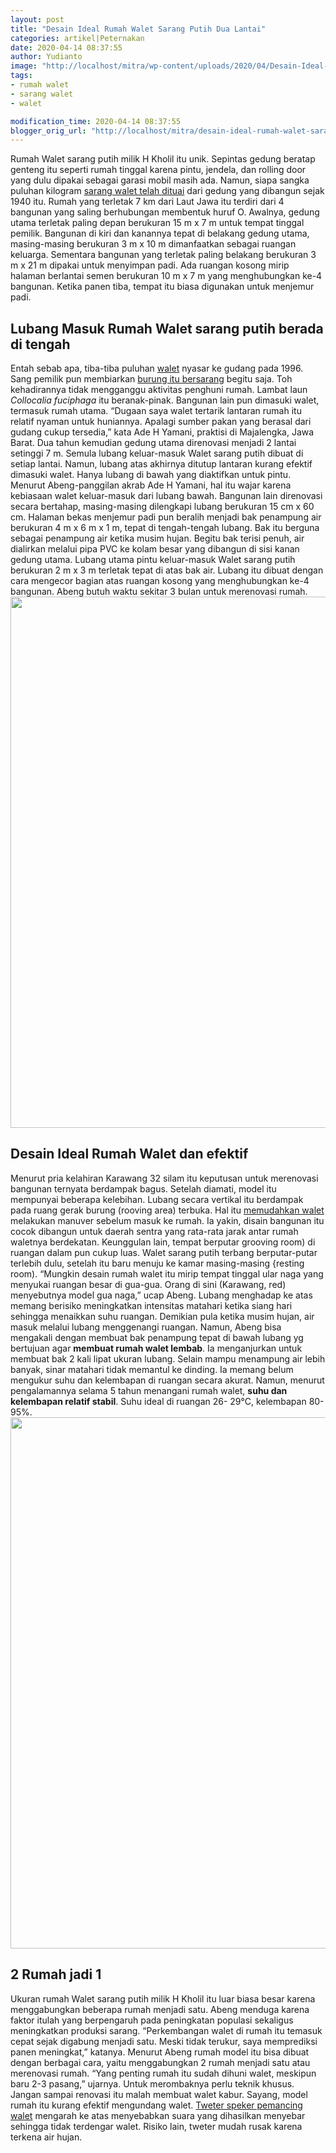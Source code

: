 ```yaml
---
layout: post
title: "Desain Ideal Rumah Walet Sarang Putih Dua Lantai"
categories: artikel|Peternakan
date: 2020-04-14 08:37:55
author: Yudianto
image: "http://localhost/mitra/wp-content/uploads/2020/04/Desain-Ideal-Rumah-Walet.jpg"
tags:
- rumah walet
- sarang walet
- walet

modification_time: 2020-04-14 08:37:55
blogger_orig_url: "http://localhost/mitra/desain-ideal-rumah-walet-sarang-putih.html"
---
```


Rumah Walet sarang putih milik H Kholil itu unik. Sepintas gedung beratap genteng itu seperti rumah tinggal karena pintu, jendela, dan rolling door yang dulu dipakai sebagai garasi mobil masih ada. Namun, siapa sangka puluhan kilogram <a href="http://127.0.0.1/mitra/budidaya-sarang-walet-bisa-diternakan.html">sarang walet telah dituai</a> dari gedung yang dibangun sejak 1940 itu.
Rumah yang terletak 7 km dari Laut Jawa itu terdiri dari 4 bangunan yang saling berhubungan membentuk huruf O. Awalnya, gedung utama terletak paling depan berukuran 15 m x 7 m untuk tempat tinggal pemilik. Bangunan di kiri dan kanannya tepat di belakang gedung utama, masing-masing berukuran 3 m x 10 m dimanfaatkan sebagai ruangan keluarga.
Sementara bangunan yang terletak paling belakang berukuran 3 m x 21 m dipakai untuk menyimpan padi. Ada ruangan kosong mirip halaman berlantai semen berukuran 10 m x 7 m yang menghubungkan ke-4 bangunan. Ketika panen tiba, tempat itu biasa digunakan untuk menjemur padi.
<h2>Lubang Masuk Rumah Walet sarang putih berada di tengah</h2>
Entah sebab apa, tiba-tiba puluhan <a href="http://127.0.0.1/mitra/topik/walet">walet</a> nyasar ke gudang pada 1996. Sang pemilik pun membiarkan <a href="http://127.0.0.1/mitra/kain-sekat-ruang-inap-rumah-walet.html">burung itu bersarang</a> begitu saja. Toh kehadirannya tidak mengganggu aktivitas penghuni rumah. Lambat laun <em>Collocalia fuciphaga</em> itu beranak-pinak. Bangunan lain pun dimasuki walet, termasuk rumah utama. “Dugaan saya walet tertarik lantaran rumah itu relatif nyaman untuk huniannya. Apalagi sumber pakan yang berasal dari gudang cukup tersedia,” kata Ade H Yamani, praktisi di Majalengka, Jawa Barat.
Dua tahun kemudian gedung utama direnovasi menjadi 2 lantai setinggi 7 m. Semula lubang keluar-masuk Walet sarang putih dibuat di setiap lantai. Namun, lubang atas akhirnya ditutup lantaran kurang efektif dimasuki walet. Hanya lubang di bawah yang diaktifkan untuk pintu. Menurut Abeng-panggilan akrab Ade H Yamani, hal itu wajar karena kebiasaan walet keluar-masuk dari lubang bawah. Bangunan lain direnovasi secara bertahap, masing-masing dilengkapi lubang berukuran 15 cm x 60 cm.
Halaman bekas menjemur padi pun beralih menjadi bak penampung air berukuran 4 m x 6 m x 1 m, tepat di tengah-tengah lubang. Bak itu berguna sebagai penampung air ketika musim hujan. Begitu bak terisi penuh, air dialirkan melalui pipa PVC ke kolam besar yang dibangun di sisi kanan gedung utama.
Lubang utama pintu keluar-masuk Walet sarang putih berukuran 2 m x 3 m terletak tepat di atas bak air. Lubang itu dibuat dengan cara mengecor bagian atas ruangan kosong yang menghubungkan ke-4 bangunan. Abeng butuh waktu sekitar 3 bulan untuk merenovasi rumah.
<a href="http://127.0.0.1/mitra/wp-content/uploads/2020/04/Desain-Rumah-Walet.jpg"><img class="aligncenter wp-image-20281 size-full" src="http://127.0.0.1/mitra/wp-content/uploads/2020/04/Desain-Rumah-Walet.jpg" alt="" width="1435" height="850" /></a>
<h2>Desain Ideal Rumah Walet dan efektif</h2>
Menurut pria kelahiran Karawang 32 silam itu keputusan untuk merenovasi bangunan ternyata berdampak bagus. Setelah diamati, model itu mempunyai beberapa kelebihan. Lubang secara vertikal itu berdampak pada ruang gerak burung (rooving area) terbuka. Hal itu <a href="http://127.0.0.1/mitra/alih-fungsi-ruko-menjadi-sarang-walet.html">memudahkan walet</a> melakukan manuver sebelum masuk ke rumah. Ia yakin, disain bangunan itu cocok dibangun untuk daerah sentra yang rata-rata jarak antar rumah waletnya berdekatan.
Keunggulan lain, tempat berputar grooving room) di ruangan dalam pun cukup luas. Walet sarang putih terbang berputar-putar terlebih dulu, setelah itu baru menuju ke kamar masing-masing {resting room). “Mungkin desain rumah walet itu mirip tempat tinggal ular naga yang menyukai ruangan besar di gua-gua. Orang di sini (Karawang, red) menyebutnya model gua naga,” ucap Abeng.
Lubang menghadap ke atas memang berisiko meningkatkan intensitas matahari ketika siang hari sehingga menaikkan suhu ruangan. Demikian pula ketika musim hujan, air masuk melalui lubang menggenangi ruangan. Namun, Abeng bisa mengakali dengan membuat bak penampung tepat di bawah lubang yg bertujuan agar <strong>membuat rumah walet lembab</strong>. Ia menganjurkan untuk membuat bak 2 kali lipat ukuran lubang. Selain mampu menampung air lebih banyak, sinar matahari tidak memantul ke dinding.
Ia memang belum mengukur suhu dan kelembapan di ruangan secara akurat. Namun, menurut pengalamannya selama 5 tahun menangani rumah walet, <strong>suhu dan kelembapan relatif stabil</strong>. Suhu ideal di ruangan 26- 29°C, kelembapan 80-95%.
<a href="http://127.0.0.1/mitra/wp-content/uploads/2020/04/rumah-walet.jpg"><img class="aligncenter wp-image-20280 size-full" src="http://127.0.0.1/mitra/wp-content/uploads/2020/04/rumah-walet.jpg" alt="" width="1432" height="850" /></a>
<h2>2 Rumah jadi 1</h2>
Ukuran rumah Walet sarang putih milik H Kholil itu luar biasa besar karena menggabungkan beberapa rumah menjadi satu. Abeng menduga karena faktor itulah yang berpengaruh pada peningkatan populasi sekaligus meningkatkan produksi sarang. “Perkembangan walet di rumah itu temasuk cepat sejak digabung menjadi satu. Meski tidak terukur, saya memprediksi panen meningkat,” katanya.
Menurut Abeng rumah model itu bisa dibuat dengan berbagai cara, yaitu menggabungkan 2 rumah menjadi satu atau merenovasi rumah. “Yang penting rumah itu sudah dihuni walet, meskipun baru 2-3 pasang,” ujarnya. Untuk merombaknya perlu teknik khusus. Jangan sampai renovasi itu malah membuat walet kabur.
Sayang, model rumah itu kurang efektif mengundang walet. <a href="https://www.budidayatani.com/tweeter-walet-terbaik-untuk-rumah.html">Tweter speker pemancing walet</a> mengarah ke atas menyebabkan suara yang dihasilkan menyebar sehingga tidak terdengar walet. Risiko lain, tweter mudah rusak karena terkena air hujan.

